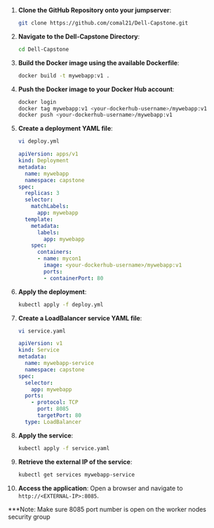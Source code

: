 1. **Clone the GitHub Repository onto your jumpserver**:
    ```sh
    git clone https://github.com/comal21/Dell-Capstone.git
    ```

2. **Navigate to the Dell-Capstone Directory**:
    ```sh
    cd Dell-Capstone
    ```

3. **Build the Docker image using the available Dockerfile**:
    ```sh
    docker build -t mywebapp:v1 .
    ```

4. **Push the Docker image to your Docker Hub account**:
    ```sh
    docker login
    docker tag mywebapp:v1 <your-dockerhub-username>/mywebapp:v1
    docker push <your-dockerhub-username>/mywebapp:v1
    ```

5. **Create a deployment YAML file**:
    ```sh
    vi deploy.yml
    ```

    ```yaml
    apiVersion: apps/v1
    kind: Deployment
    metadata:
      name: mywebapp
      namespace: capstone
    spec:
      replicas: 3
      selector:
        matchLabels:
          app: mywebapp
      template:
        metadata:
          labels:
            app: mywebapp
        spec:
          containers:
          - name: mycon1
            image: <your-dockerhub-username>/mywebapp:v1
            ports:
            - containerPort: 80
    ```

6. **Apply the deployment**:
    ```sh
    kubectl apply -f deploy.yml
    ```

7. **Create a LoadBalancer service YAML file**:
    ```sh
    vi service.yaml
    ```

    ```yaml
    apiVersion: v1
    kind: Service
    metadata:
      name: mywebapp-service
      namespace: capstone
    spec:
      selector:
        app: mywebapp
      ports:
        - protocol: TCP
          port: 8085
          targetPort: 80
      type: LoadBalancer
    ```

8. **Apply the service**:
    ```sh
    kubectl apply -f service.yaml
    ```

9. **Retrieve the external IP of the service**:
    ```sh
    kubectl get services mywebapp-service
    ```

10. **Access the application**:
    Open a browser and navigate to `http://<EXTERNAL-IP>:8085`.

***Note: Make sure 8085 port number is open on the worker nodes security group

